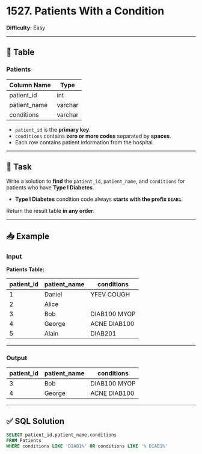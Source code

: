 # 1527. Patients With a Condition

**Difficulty:** Easy

---

## 🧾 Table

### Patients

| Column Name  | Type    |
|--------------|---------|
| patient_id   | int     |
| patient_name | varchar |
| conditions   | varchar |

- `patient_id` is the **primary key**.
- `conditions` contains **zero or more codes** separated by **spaces**.
- Each row contains patient information from the hospital.

---

## 🎯 Task

Write a solution to **find** the `patient_id`, `patient_name`, and `conditions` for patients who have **Type I Diabetes**.

- **Type I Diabetes** condition code always **starts with the prefix `DIAB1`**.

Return the result table **in any order**.

---

## 📥 Example

### Input

**Patients Table:**

| patient_id | patient_name | conditions   |
|------------|--------------|--------------|
| 1          | Daniel       | YFEV COUGH   |
| 2          | Alice        |              |
| 3          | Bob          | DIAB100 MYOP |
| 4          | George       | ACNE DIAB100 |
| 5          | Alain        | DIAB201      |

---

### Output

| patient_id | patient_name | conditions   |
|------------|--------------|--------------|
| 3          | Bob          | DIAB100 MYOP |
| 4          | George       | ACNE DIAB100 |

---

## ✅ SQL Solution

```sql
SELECT patient_id,patient_name,conditions
FROM Patients
WHERE conditions LIKE 'DIAB1%' OR conditions LIKE '% DIAB1%'
```

